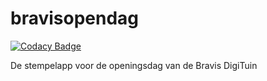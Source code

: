 # bravisopendag

[![Codacy Badge](https://api.codacy.com/project/badge/Grade/01123525ccb246f4b8f193eb20be7468)](https://app.codacy.com/app/survivorbat/DigiGarden-stamps-application?utm_source=github.com&utm_medium=referral&utm_content=survivorbat/DigiGarden-stamps-application&utm_campaign=badger)

De stempelapp voor de openingsdag van de Bravis DigiTuin
